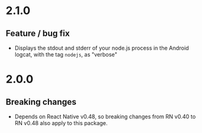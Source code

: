 # 2.1.0

## Feature / bug fix

- Displays the stdout and stderr of your node.js process in the Android logcat, with the tag `nodejs`, as "verbose"

# 2.0.0

## Breaking changes

- Depends on React Native v0.48, so breaking changes from RN v0.40 to RN v0.48 also apply to this package.

